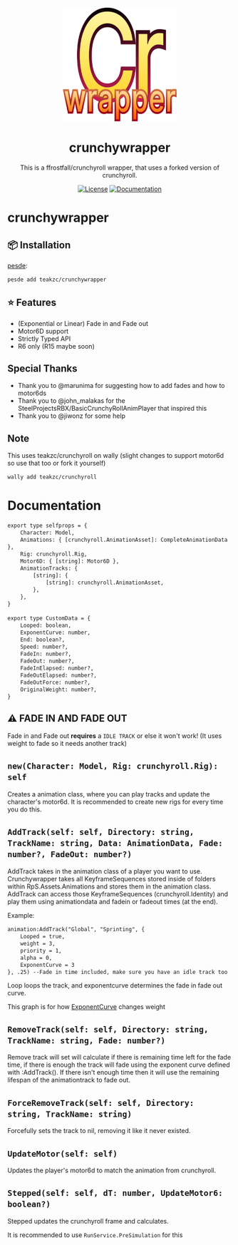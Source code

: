 <div align="center">
  <img src="https://raw.githubusercontent.com/teakzc/crunchywrapper/refs/heads/main/assets/crwarpper.svg" alt="Logo" width="256" height="256"/>

  <h1 align="center"><b>crunchywrapper</b></h1>
  <p align="center"></p>
  
  This is a ffrostfall/crunchyroll wrapper, that uses a forked version of crunchyroll.

  [![License](https://img.shields.io/github/license/teakzc/crunchywrapper?style=for-the-badge)](https://github.com/teakzc/crunchywrapper/blob/main/LICENSE)
  [![Documentation](https://img.shields.io/badge/Documentation-Website-blue?style=for-the-badge)](https://teakzc.github.io/crunchywrapper/)
</div>

# crunchywrapper

## 📦 Installation
[pesde](https://pesde.dev/):
```bash
pesde add teakzc/crunchywrapper
```

## ⭐ Features
- (Exponential or Linear) Fade in and Fade out
- Motor6D support
- Strictly Typed API
- R6 only (R15 maybe soon)

## Special Thanks
- Thank you to @marunima for suggesting how to add fades and how to motor6ds
- Thank you to @john_malakas for the SteelProjectsRBX/BasicCrunchyRollAnimPlayer that inspired this
- Thank you to @jiwonz for some help

## Note
This uses teakzc/crunchyroll on wally (slight changes to support motor6d so use that too or fork it yourself)
```bash
wally add teakzc/crunchyroll
```

# Documentation

```luau
export type selfprops = {
	Character: Model,
	Animations: { [crunchyroll.AnimationAsset]: CompleteAnimationData },
	Rig: crunchyroll.Rig,
	Motor6D: { [string]: Motor6D },
	AnimationTracks: {
		[string]: {
			[string]: crunchyroll.AnimationAsset,
		},
	},
}

export type CustomData = {
	Looped: boolean,
	ExponentCurve: number,
	End: boolean?,
	Speed: number?,
	FadeIn: number?,
	FadeOut: number?,
	FadeInElapsed: number?,
	FadeOutElapsed: number?,
	FadeOutForce: number?,
	OriginalWeight: number?,
}
```

## ⚠️ FADE IN AND FADE OUT

Fade in and Fade out **requires** a `IDLE TRACK` or else it won't work! (It uses weight to fade so it needs another track)

## `new(Character: Model, Rig: crunchyroll.Rig): self`

Creates a animation class, where you can play tracks and update the character's motor6d. It is recommended to create new rigs for every time you do this.

## `AddTrack(self: self, Directory: string, TrackName: string, Data: AnimationData, Fade: number?, FadeOut: number?)`

AddTrack takes in the animation class of a player you want to use. Crunchywrapper takes all KeyframeSequences stored inside of folders within RpS.Assets.Animations and stores them in the animation class. AddTrack can access those KeyframeSequences (crunchyroll.Identity) and play them using animationdata and fadein or fadeout times (at the end).

Example:
```luau
animation:AddTrack("Global", "Sprinting", {
    Looped = true,
    weight = 3,
    priority = 1,
    alpha = 0,
    ExponentCurve = 3
}, .25) --Fade in time included, make sure you have an idle track too
```

Loop loops the track, and exponentcurve determines the fade in fade out curve.

This graph is for how [ExponentCurve](https://www.desmos.com/calculator/8uyqm1rnrt) changes weight

## `RemoveTrack(self: self, Directory: string, TrackName: string, Fade: number?)`

Remove track will set will calculate if there is remaining time left for the fade time, if there is enough the track will fade using the exponent curve defined with :AddTrack(). If there isn't enough time then it will use the remaining lifespan of the animationtrack to fade out.

## `ForceRemoveTrack(self: self, Directory: string, TrackName: string)`

Forcefully sets the track to nil, removing it like it never existed.

## `UpdateMotor(self: self)`

Updates the player's motor6d to match the animation from crunchyroll.

## `Stepped(self: self, dT: number, UpdateMotor6: boolean?)`

Stepped updates the crunchyroll frame and calculates.

It is recommended to use `RunService.PreSimulation` for this

